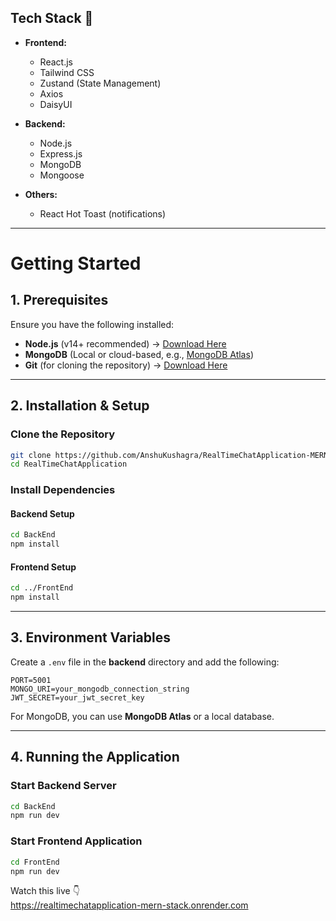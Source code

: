 ## Tech Stack 🚀

- **Frontend:**
  - React.js
  - Tailwind CSS
  - Zustand (State Management)
  - Axios
  - DaisyUI

- **Backend:**
  - Node.js
  - Express.js
  - MongoDB
  - Mongoose

- **Others:**
  - React Hot Toast (notifications)

---

# Getting Started

## 1. Prerequisites

Ensure you have the following installed:

- **Node.js** (v14+ recommended) → [Download Here](https://nodejs.org/)
- **MongoDB** (Local or cloud-based, e.g., [MongoDB Atlas](https://www.mongodb.com/atlas))
- **Git** (for cloning the repository) → [Download Here](https://git-scm.com/)

---

## 2. Installation & Setup

### Clone the Repository

```sh
git clone https://github.com/AnshuKushagra/RealTimeChatApplication-MERN-Stack-.git
cd RealTimeChatApplication
```

### Install Dependencies

#### Backend Setup
```sh
cd BackEnd
npm install
```

#### Frontend Setup
```sh
cd ../FrontEnd
npm install
```

---

## 3. Environment Variables

Create a `.env` file in the **backend** directory and add the following:

```env
PORT=5001
MONGO_URI=your_mongodb_connection_string
JWT_SECRET=your_jwt_secret_key
```

For MongoDB, you can use **MongoDB Atlas** or a local database.

---

## 4. Running the Application

### Start Backend Server
```sh
cd BackEnd
npm run dev
```

### Start Frontend Application
```sh
cd FrontEnd
npm run dev
```
Watch this live 👇  
https://realtimechatapplication-mern-stack.onrender.com

